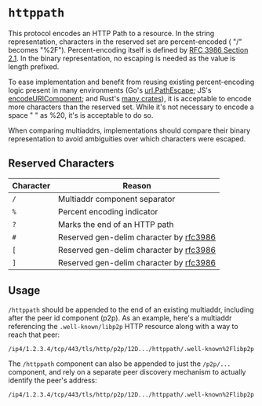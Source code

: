 # `httppath`

This protocol encodes an HTTP Path to a resource. In the string representation,
characters in the reserved set are percent-encoded ( "/" becomes "%2F").
Percent-encoding itself is defined by [RFC 3986 Section
2.1](https://datatracker.ietf.org/doc/html/rfc3986#section-2.1). In the binary representation, no escaping is needed as the value is length prefixed.

To ease implementation and benefit from reusing existing percent-encoding logic
present in many environments (Go's
[url.PathEscape](https://pkg.go.dev/net/url@go1.21.0#PathEscape); JS's
[encodeURIComponent](http://developer.mozilla.org/en-US/docs/Web/JavaScript/Reference/Global_Objects/encodeURIComponent);
and Rust's [many
crates](https://crates.io/search?q=percent%20encode&sort=downloads)), it is
acceptable to encode more characters than the reserved set. While it's not
necessary to encode a space " " as %20, it's is acceptable to do so.

When comparing multiaddrs, implementations should compare their binary
representation to avoid ambiguities over which characters were escaped.

## Reserved Characters

| Character | Reason                                                                                               |
| --------- | ---------------------------------------------------------------------------------------------------- |
| `/`       | Multiaddr component separator                                                                        |
| `%`       | Percent encoding indicator                                                                           |
| `?`       | Marks the end of an HTTP path                                                                        |
| `#`       | Reserved gen-delim character by [rfc3986](https://datatracker.ietf.org/doc/html/rfc3986#section-2.2) |
| `[`       | Reserved gen-delim character by [rfc3986](https://datatracker.ietf.org/doc/html/rfc3986#section-2.2) |
| `]`       | Reserved gen-delim character by [rfc3986](https://datatracker.ietf.org/doc/html/rfc3986#section-2.2) |

## Usage

`/httppath` should be appended to the end of an existing multiaddr, including after the peer id component (p2p). As an example, here's a multiaddr referencing the `.well-known/libp2p` HTTP resource along with a way to reach that peer:

```
/ip4/1.2.3.4/tcp/443/tls/http/p2p/12D.../httppath/.well-known%2Flibp2p
```

The `/httppath` component can also be appended to just the `/p2p/...` component, and rely on a separate peer discovery mechanism to actually identify the peer's address:

```
/ip4/1.2.3.4/tcp/443/tls/http/p2p/12D.../httppath/.well-known%2Flibp2p
```
